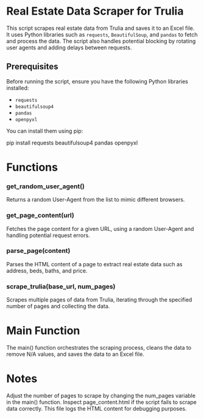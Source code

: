 # Real Estate Data Scraper for Trulia

This script scrapes real estate data from Trulia and saves it to an Excel file. It uses Python libraries such as `requests`, `BeautifulSoup`, and `pandas` to fetch and process the data. The script also handles potential blocking by rotating user agents and adding delays between requests.

## Prerequisites

Before running the script, ensure you have the following Python libraries installed:

- `requests`
- `beautifulsoup4`
- `pandas`
- `openpyxl`

You can install them using pip:

pip install requests beautifulsoup4 pandas openpyxl



# Functions

### get_random_user_agent()
Returns a random User-Agent from the list to mimic different browsers.

### get_page_content(url)
Fetches the page content for a given URL, using a random User-Agent and handling potential request errors.

### parse_page(content)
Parses the HTML content of a page to extract real estate data such as address, beds, baths, and price.

### scrape_trulia(base_url, num_pages)
Scrapes multiple pages of data from Trulia, iterating through the specified number of pages and collecting the data.

# Main Function
The main() function orchestrates the scraping process, cleans the data to remove N/A values, and saves the data to an Excel file.

# Notes
Adjust the number of pages to scrape by changing the num_pages variable in the main() function.
Inspect page_content.html if the script fails to scrape data correctly. This file logs the HTML content for debugging purposes.
